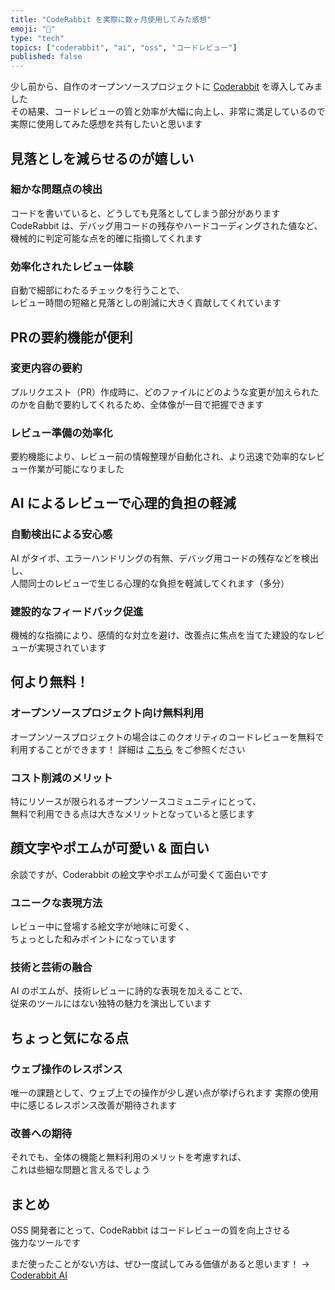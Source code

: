 ```yaml
---
title: "CodeRabbit を実際に数ヶ月使用してみた感想"
emoji: "🐇"
type: "tech"
topics: ["coderabbit", "ai", "oss", "コードレビュー"]
published: false
---
```


少し前から、自作のオープンソースプロジェクトに [Coderabbit](https://coderabbit.ai) を導入してみました  
その結果、コードレビューの質と効率が大幅に向上し、非常に満足しているので  
実際に使用してみた感想を共有したいと思います

## 見落としを減らせるのが嬉しい

### 細かな問題点の検出

コードを書いていると、どうしても見落としてしまう部分があります  
CodeRabbit は、デバッグ用コードの残存やハードコーディングされた値など、  
機械的に判定可能な点を的確に指摘してくれます

### 効率化されたレビュー体験

自動で細部にわたるチェックを行うことで、  
レビュー時間の短縮と見落としの削減に大きく貢献してくれています

## PRの要約機能が便利

### 変更内容の要約

プルリクエスト（PR）作成時に、どのファイルにどのような変更が加えられたのかを自動で要約してくれるため、全体像が一目で把握できます

### レビュー準備の効率化

要約機能により、レビュー前の情報整理が自動化され、より迅速で効率的なレビュー作業が可能になりました

## AI によるレビューで心理的負担の軽減

### 自動検出による安心感

AI がタイポ、エラーハンドリングの有無、デバッグ用コードの残存などを検出し、  
人間同士のレビューで生じる心理的な負担を軽減してくれます（多分）

### 建設的なフィードバック促進

機械的な指摘により、感情的な対立を避け、改善点に焦点を当てた建設的なレビューが実現されています

## 何より無料！

### オープンソースプロジェクト向け無料利用

オープンソースプロジェクトの場合はこのクオリティのコードレビューを無料で利用することができます！
詳細は [こちら](https://www.coderabbit.ai/pricing) をご参照ください

### コスト削減のメリット

特にリソースが限られるオープンソースコミュニティにとって、  
無料で利用できる点は大きなメリットとなっていると感じます

## 顔文字やポエムが可愛い & 面白い

余談ですが、Coderabbit の絵文字やポエムが可愛くて面白いです

### ユニークな表現方法

レビュー中に登場する絵文字が地味に可愛く、  
ちょっとした和みポイントになっています

### 技術と芸術の融合

AI のポエムが、技術レビューに詩的な表現を加えることで、  
従来のツールにはない独特の魅力を演出しています

## ちょっと気になる点

### ウェブ操作のレスポンス

唯一の課題として、ウェブ上での操作が少し遅い点が挙げられます
実際の使用中に感じるレスポンス改善が期待されます

### 改善への期待

それでも、全体の機能と無料利用のメリットを考慮すれば、  
これは些細な問題と言えるでしょう

## まとめ

OSS 開発者にとって、CodeRabbit はコードレビューの質を向上させる  
強力なツールです

まだ使ったことがない方は、ぜひ一度試してみる価値があると思います！
→ [Coderabbit AI](https://coderabbit.ai)
